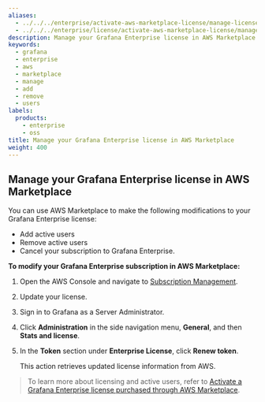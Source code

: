 ```yaml
---
aliases:
  - ../../../enterprise/activate-aws-marketplace-license/manage-license-in-aws-marketplace/
  - ../../../enterprise/license/activate-aws-marketplace-license/manage-license-in-aws-marketplace/
description: Manage your Grafana Enterprise license in AWS Marketplace
keywords:
  - grafana
  - enterprise
  - aws
  - marketplace
  - manage
  - add
  - remove
  - users
labels:
  products:
    - enterprise
    - oss
title: Manage your Grafana Enterprise license in AWS Marketplace
weight: 400
---
```


## Manage your Grafana Enterprise license in AWS Marketplace

You can use AWS Marketplace to make the following modifications to your Grafana Enterprise license:

- Add active users
- Remove active users
- Cancel your subscription to Grafana Enterprise.

**To modify your Grafana Enterprise subscription in AWS Marketplace:**

1. Open the AWS Console and navigate to [Subscription Management](https://console.aws.amazon.com/marketplace/home/subscriptions#/subscriptions).

1. Update your license.

1. Sign in to Grafana as a Server Administrator.

1. Click **Administration** in the side navigation menu, **General**, and then **Stats and license**.

1. In the **Token** section under **Enterprise License**, click **Renew token**.

   This action retrieves updated license information from AWS.

> To learn more about licensing and active users, refer to [Activate a Grafana Enterprise license purchased through AWS Marketplace](../).
